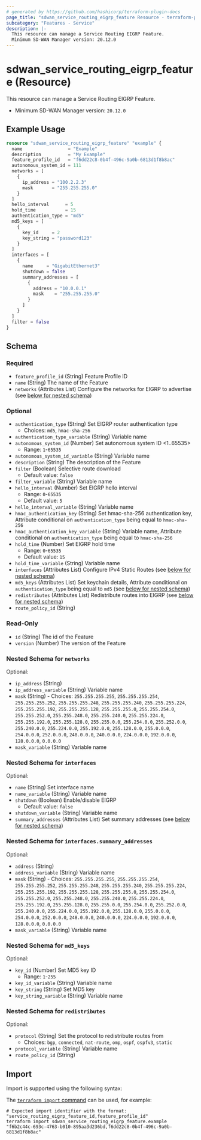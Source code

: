 ```yaml
---
# generated by https://github.com/hashicorp/terraform-plugin-docs
page_title: "sdwan_service_routing_eigrp_feature Resource - terraform-provider-sdwan"
subcategory: "Features - Service"
description: |-
  This resource can manage a Service Routing EIGRP Feature.
  Minimum SD-WAN Manager version: 20.12.0
---
```


# sdwan_service_routing_eigrp_feature (Resource)

This resource can manage a Service Routing EIGRP Feature.
  - Minimum SD-WAN Manager version: `20.12.0`

## Example Usage

```terraform
resource "sdwan_service_routing_eigrp_feature" "example" {
  name                 = "Example"
  description          = "My Example"
  feature_profile_id   = "f6dd22c8-0b4f-496c-9a0b-6813d1f8b8ac"
  autonomous_system_id = 111
  networks = [
    {
      ip_address = "100.2.2.3"
      mask       = "255.255.255.0"
    }
  ]
  hello_interval      = 5
  hold_time           = 15
  authentication_type = "md5"
  md5_keys = [
    {
      key_id     = 2
      key_string = "password123"
    }
  ]
  interfaces = [
    {
      name     = "GigabitEthernet3"
      shutdown = false
      summary_addresses = [
        {
          address = "10.0.0.1"
          mask    = "255.255.255.0"
        }
      ]
    }
  ]
  filter = false
}
```

<!-- schema generated by tfplugindocs -->
## Schema

### Required

- `feature_profile_id` (String) Feature Profile ID
- `name` (String) The name of the Feature
- `networks` (Attributes List) Configure the networks for EIGRP to advertise (see [below for nested schema](#nestedatt--networks))

### Optional

- `authentication_type` (String) Set EIGRP router authentication type
  - Choices: `md5`, `hmac-sha-256`
- `authentication_type_variable` (String) Variable name
- `autonomous_system_id` (Number) Set autonomous system ID <1..65535>
  - Range: `1`-`65535`
- `autonomous_system_id_variable` (String) Variable name
- `description` (String) The description of the Feature
- `filter` (Boolean) Selective route download
  - Default value: `false`
- `filter_variable` (String) Variable name
- `hello_interval` (Number) Set EIGRP hello interval
  - Range: `0`-`65535`
  - Default value: `5`
- `hello_interval_variable` (String) Variable name
- `hmac_authentication_key` (String) Set hmac-sha-256 authentication key, Attribute conditional on `authentication_type` being equal to `hmac-sha-256`
- `hmac_authentication_key_variable` (String) Variable name, Attribute conditional on `authentication_type` being equal to `hmac-sha-256`
- `hold_time` (Number) Set EIGRP hold time
  - Range: `0`-`65535`
  - Default value: `15`
- `hold_time_variable` (String) Variable name
- `interfaces` (Attributes List) Configure IPv4 Static Routes (see [below for nested schema](#nestedatt--interfaces))
- `md5_keys` (Attributes List) Set keychain details, Attribute conditional on `authentication_type` being equal to `md5` (see [below for nested schema](#nestedatt--md5_keys))
- `redistributes` (Attributes List) Redistribute routes into EIGRP (see [below for nested schema](#nestedatt--redistributes))
- `route_policy_id` (String)

### Read-Only

- `id` (String) The id of the Feature
- `version` (Number) The version of the Feature

<a id="nestedatt--networks"></a>
### Nested Schema for `networks`

Optional:

- `ip_address` (String)
- `ip_address_variable` (String) Variable name
- `mask` (String) - Choices: `255.255.255.255`, `255.255.255.254`, `255.255.255.252`, `255.255.255.248`, `255.255.255.240`, `255.255.255.224`, `255.255.255.192`, `255.255.255.128`, `255.255.255.0`, `255.255.254.0`, `255.255.252.0`, `255.255.248.0`, `255.255.240.0`, `255.255.224.0`, `255.255.192.0`, `255.255.128.0`, `255.255.0.0`, `255.254.0.0`, `255.252.0.0`, `255.240.0.0`, `255.224.0.0`, `255.192.0.0`, `255.128.0.0`, `255.0.0.0`, `254.0.0.0`, `252.0.0.0`, `248.0.0.0`, `240.0.0.0`, `224.0.0.0`, `192.0.0.0`, `128.0.0.0`, `0.0.0.0`
- `mask_variable` (String) Variable name


<a id="nestedatt--interfaces"></a>
### Nested Schema for `interfaces`

Optional:

- `name` (String) Set interface name
- `name_variable` (String) Variable name
- `shutdown` (Boolean) Enable/disable EIGRP
  - Default value: `false`
- `shutdown_variable` (String) Variable name
- `summary_addresses` (Attributes List) Set summary addresses (see [below for nested schema](#nestedatt--interfaces--summary_addresses))

<a id="nestedatt--interfaces--summary_addresses"></a>
### Nested Schema for `interfaces.summary_addresses`

Optional:

- `address` (String)
- `address_variable` (String) Variable name
- `mask` (String) - Choices: `255.255.255.255`, `255.255.255.254`, `255.255.255.252`, `255.255.255.248`, `255.255.255.240`, `255.255.255.224`, `255.255.255.192`, `255.255.255.128`, `255.255.255.0`, `255.255.254.0`, `255.255.252.0`, `255.255.248.0`, `255.255.240.0`, `255.255.224.0`, `255.255.192.0`, `255.255.128.0`, `255.255.0.0`, `255.254.0.0`, `255.252.0.0`, `255.240.0.0`, `255.224.0.0`, `255.192.0.0`, `255.128.0.0`, `255.0.0.0`, `254.0.0.0`, `252.0.0.0`, `248.0.0.0`, `240.0.0.0`, `224.0.0.0`, `192.0.0.0`, `128.0.0.0`, `0.0.0.0`
- `mask_variable` (String) Variable name



<a id="nestedatt--md5_keys"></a>
### Nested Schema for `md5_keys`

Optional:

- `key_id` (Number) Set MD5 key ID
  - Range: `1`-`255`
- `key_id_variable` (String) Variable name
- `key_string` (String) Set MD5 key
- `key_string_variable` (String) Variable name


<a id="nestedatt--redistributes"></a>
### Nested Schema for `redistributes`

Optional:

- `protocol` (String) Set the protocol to redistribute routes from
  - Choices: `bgp`, `connected`, `nat-route`, `omp`, `ospf`, `ospfv3`, `static`
- `protocol_variable` (String) Variable name
- `route_policy_id` (String)

## Import

Import is supported using the following syntax:

The [`terraform import` command](https://developer.hashicorp.com/terraform/cli/commands/import) can be used, for example:

```shell
# Expected import identifier with the format: "service_routing_eigrp_feature_id,feature_profile_id"
terraform import sdwan_service_routing_eigrp_feature.example "f6b2c44c-693c-4763-b010-895aa3d236bd,f6dd22c8-0b4f-496c-9a0b-6813d1f8b8ac"
```
